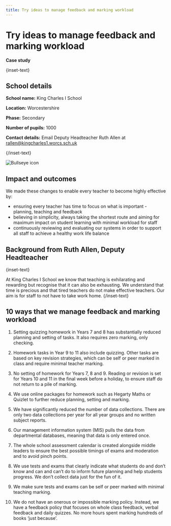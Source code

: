 ```yaml
---
title: Try ideas to manage feedback and marking workload
---
```


# Try ideas to manage feedback and marking workload

<strong class="govuk-tag">Case study</strong>

{inset-text}

## School details

**School name:** King Charles I School

**Location:** Worcestershire

**Phase:** Secondary

**Number of pupils:** 1000

**Contact details:** Email Deputy Headteacher Ruth Allen at <rallen@kingcharles1.worcs.sch.uk>

{/inset-text}

<div class="info-box">
  <div class="info-box__corner">
    <img src="/assets/images/bullseye.svg" alt="Bullseye icon">
  </div>
  <h2 class="govuk-heading-m">
    Impact and outcomes
  </h2>
  <p>
    We made these changes to enable every teacher to become highly effective by:
  </p>
  <ul>
    <li>
      ensuring every teacher has time to focus on what is important - planning,
      teaching and feedback
    </li>
    <li>
      believing in simplicity, always taking the shortest route and aiming for
      maximum impact on student learning with minimal workload for staff
    </li>
    <li>
      continuously reviewing and evaluating our systems in order to support all
      staff to achieve a healthy work life balance
    </li>
  </ul>
</div>

## Background from Ruth Allen, Deputy Headteacher

{inset-text}

At King Charles I School we know that teaching is exhilarating and rewarding but recognise that it can also be exhausting. We understand that time is precious and that tired teachers do not make effective teachers. Our aim is for staff to not have to take work home.
{/inset-text}

## 10 ways that we manage feedback and marking workload

1. Setting quizzing homework in Years 7 and 8 has substantially reduced planning and setting of tasks. It also requires zero marking, only checking.

2. Homework tasks in Year 9 to 11 also include quizzing. Other tasks are based on key revision strategies, which can be self or peer marked in class and require minimal teacher marking.

3. No setting of homework for Years 7, 8 and 9. Reading or revision is set for Years 10 and 11 in the final week before a holiday, to ensure staff do not return to a pile of marking.

4. We use online packages for homework such as Hegarty Maths or Quizlet to further reduce planning, setting and marking.

5. We have significantly reduced the number of data collections. There are only two data collections per year for all year groups and no written subject reports.

6. Our management information system (MIS) pulls the data from departmental databases, meaning that data is only entered once.

7. The whole school assessment calendar is created alongside middle leaders to ensure the best possible timings of exams and moderation and to avoid pinch points.

8. We use tests and exams that clearly indicate what students do and don’t know and can and can’t do to inform future planning and help students progress. We don’t collect data just for the fun of it.

9. We make sure tests and exams can be self or peer marked with minimal teaching marking.

10. We do not have an onerous or impossible marking policy. Instead, we have a feedback policy that focuses on whole class feedback, verbal feedback and daily quizzes. No more hours spent marking hundreds of books ‘just because’.
